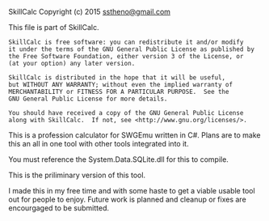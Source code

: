 SkillCalc Copyright (c) 2015 sstheno@gmail.com

This file is part of SkillCalc.

    SkillCalc is free software: you can redistribute it and/or modify
    it under the terms of the GNU General Public License as published by
    the Free Software Foundation, either version 3 of the License, or
    (at your option) any later version.

    SkillCalc is distributed in the hope that it will be useful,
    but WITHOUT ANY WARRANTY; without even the implied warranty of
    MERCHANTABILITY or FITNESS FOR A PARTICULAR PURPOSE.  See the
    GNU General Public License for more details.

    You should have received a copy of the GNU General Public License
    along with SkillCalc.  If not, see <http://www.gnu.org/licenses/>.

This is a profession calculator for SWGEmu written in C#.
Plans are to make this an all in one tool with other tools integrated into it.

You must reference the System.Data.SQLite.dll for this to compile.

This is the priliminary version of this tool.

I made this in my free time and with some haste to get a viable usable tool out for people to enjoy.
Future work is planned and cleanup  or fixes are  encourgaged to be submitted.
